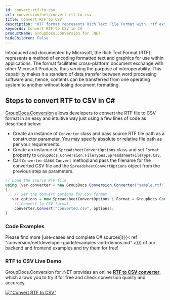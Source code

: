 ```yaml
---
id: convert-rtf-to-csv
url: conversion/net/convert-rtf-to-csv
title: Convert RTF to CSV
description: "RTF format represents Rich Text File Format with .rtf extension. Learn how to convert RTF to CSV file programmatically in C# language using GroupDocs.Conversion for .NET library."
keywords: Convert RTF to CSV in C#
productName: GroupDocs.Conversion for .NET
hideChildren: False
---
```


Introduced and documented by Microsoft, the Rich Text Format (RTF) represents a method of encoding formatted text and graphics for use within applications. The format facilitates cross-platform document exchange with other Microsoft Products, thus serving the purpose of interoperability. This capability makes it a standard of data transfer between word processing software and, hence, contents can be transferred from one operating system to another without losing document formatting.

## Steps to convert RTF to CSV in C#

[GroupDocs.Conversion](https://products.groupdocs.com/conversion/net) allows developers to convert the RTF file to CSV format in an easy and intuitive way just using a few lines of code as described below:

* Create an instance of `Converter` class and pass source RTF file path as a constructor parameter. You may specify absolute or relative file path as per your requirements. 
* Create an instance of `SpreadsheetConvertOptions` class and set `Format` property to `GroupDocs.Conversion.FileTypes.SpreadsheetFileType.Csv`.
* Call `Converter` class `Convert` method and pass the filename for the converted CSV file and the `SpreadsheetConvertOptions` object from the previous step as parameters.

```csharp
// Load the source RTF file
using (var converter = new GroupDocs.Conversion.Converter("sample.rtf"))
{
    // Set the convert options for CSV format
   var options = new SpreadsheetConvertOptions { Format = GroupDocs.Conversion.FileTypes.SpreadsheetFileType.Csv };
    // Convert to CSV format
    converter.Convert("converted.csv", options);
}
```

### Code Examples

Please find more [use-cases and complete C# sources]({{< ref "conversion/net/developer-guide/examples-and-demos.md" >}}) of our backend and frontend examples and try them for free!

### RTF to CSV Live Demo

GroupDocs.Conversion for .NET provides an online [**RTF to CSV converter**](https://products.groupdocs.app/conversion/rtf-to-csv), which allows you to try it for free and check conversion quality and accuracy.

[!["Convert RTF to CSV"](conversion/net/images/convert-to-csv/convert-rtf-to-csv.png)](https://products.groupdocs.app/conversion/rtf-to-csv)